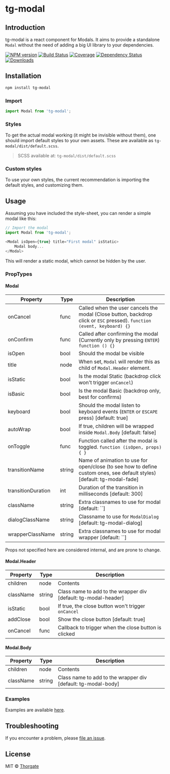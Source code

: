 # tg-modal

## Introduction

tg-modal is a react component for Modals. It aims to provide a standalone
`Modal` without the need of adding a big UI library to your dependencies.

[![NPM version][npm-image]][npm-url]
[![Build Status][travis-image]][travis-url]
[![Coverage][coveralls-image]][coveralls-url]
[![Dependency Status][depstat-image]][depstat-url]
[![Downloads][download-badge]][npm-url]

## Installation

```sh
npm install tg-modal
```

### Import

```js
import Modal from 'tg-modal';
```

### Styles

To get the actual modal working (it might be invisible without them), one should import
default styles to your own assets. These are available as `tg-modal/dist/default.scss`.

> SCSS available at: `tg-modal/dist/default.scss`

### Custom styles

To use your own styles, the current recommendation is importing the default styles,
and customizing them.

## Usage

Assuming you have included the style-sheet, you can render a simple modal like this:

```js
// Import the modal
import Modal from 'tg-modal';

<Modal isOpen={true} title="First modal" isStatic>
    Modal body...
</Modal>
```

This will render a static modal, which cannot be hidden by the user.

### PropTypes

#### Modal

| Property            | Type   | Description 
|---------------------|--------|------------
| onCancel            | func   | Called when the user cancels the modal (Close button, backdrop click or `ESC` pressed). `function (event, keyboard) {}` 
| onConfirm           | func   | Called after confirming the modal (Currently only by pressing `ENTER`) `function () {}` |
| isOpen              | bool   | Should the modal be visible 
| title               | node   | When set, `Modal` will render this as child of `Modal.Header` element. 
| isStatic            | bool   | Is the modal Static (backdrop click won't trigger `onCancel`) 
| isBasic             | bool   | Is the modal Basic (backdrop only, best for confirms) 
| keyboard            | bool   | Should the modal listen to keyboard events (`ENTER` or `ESCAPE` press) [default: true] 
| autoWrap            | bool   | If true, children will be wrapped inside `Modal.Body` [default: false] 
| onToggle            | func   | Function called after the modal is toggled. `function (isOpen, props) { }` 
| transitionName      | string | Name of animation to use for open/close (to see how to define custom ones, see default styles) [default: tg-modal-fade]
| transitionDuration  | int    | Duration of the transition in milliseconds [default: 300]
| className           | string | Extra classnames to use for modal [default: ``]
| dialogClassName     | string | Classname to use for `ModalDialog` [default: tg-modal-dialog]
| wrapperClassName    | string | Extra classnames to use for modal wrapper [default: ``]

Props not specified here are considered internal, and are prone to change.

#### Modal.Header

| Property            | Type        | Description 
|---------------------|-------------|--------------
| children            | node        | Contents 
| className           | string      | Class name to add to the wrapper div [default: tg-modal-header]
| isStatic            | bool        | If true, the close button won't trigger `onCancel` 
| addClose            | bool        | Show the close button [default: true]
| onCancel            | func        | Callback to trigger when the close button is clicked

#### Modal.Body

| Property            | Type        | Description
|---------------------|-------------|--------------------------------
| children            | node        | Contents
| className           | string      | Class name to add to the wrapper div [default: tg-modal-body]

### Examples

Examples are available [here][public-url].

## Troubleshooting

If you encounter a problem, please [file an issue](https://github.com/thorgate/tg-modal/issues).

## License

MIT © [Thorgate](http://github.com/thorgate)

[npm-url]: https://npmjs.org/package/tg-modal
[npm-image]: https://img.shields.io/npm/v/tg-modal.svg?style=flat-square

[travis-url]: https://travis-ci.org/thorgate/tg-modal
[travis-image]: https://img.shields.io/travis/thorgate/tg-modal.svg?style=flat-square

[coveralls-url]: https://coveralls.io/github/thorgate/tg-modal?branch=master
[coveralls-image]: https://coveralls.io/repos/github/thorgate/tg-modal/badge.svg?branch=master

[depstat-url]: https://david-dm.org/thorgate/tg-modal
[depstat-image]: https://david-dm.org/thorgate/tg-modal.svg?style=flat-square

[download-badge]: https://img.shields.io/npm/dm/tg-modal.svg?style=flat-square

[public-url]: https://thorgate.github.io/tg-modal
